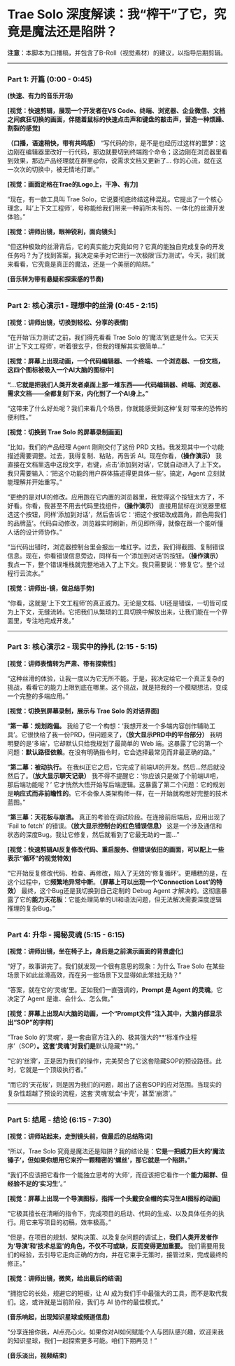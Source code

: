 # Trae Solo 深度解读：我“榨干”了它，究竟是魔法还是陷阱？

**注意**：本脚本为口播稿，并包含了B-Roll（视觉素材）的建议，以指导后期剪辑。

---

### **Part 1: 开篇 (0:00 - 0:45)**

**(快速、有力的音乐开场)**

**[视觉：快速剪辑，展现一个开发者在VS Code、终端、浏览器、企业微信、文档之间疯狂切换的画面，伴随着鼠标的快速点击声和键盘的敲击声，营造一种烦躁、割裂的感觉]**

**（口播，语速稍快，带有共鸣感）**
“写代码的你，是不是也经历过这样的噩梦：这边刚在编辑器里改好一行代码，那边就要切到终端跑个命令；这边刚在浏览器里看到效果，那边产品经理就在群里@你，说需求文档又更新了... 你的心流，就在这一次次的切换中，被无情地打断。”

**[视觉：画面定格在Trae的Logo上，干净、有力]**

“现在，有一款工具叫 Trae Solo，它说要彻底终结这种混乱。它提出了一个核心理念，叫‘上下文工程师’，号称能给我们带来一种前所未有的、一体化的丝滑开发体验。”

**[视觉：讲师出镜，眼神锐利，面向镜头]**

“但这种极致的丝滑背后，它的真实能力究竟如何？它真的能独自完成复杂的开发任务吗？为了找到答案，我决定亲手对它进行一次极限‘压力测试’。今天，我们就来看看，它究竟是真正的魔法，还是一个美丽的陷阱。”

**(音乐转为带有悬疑和探索感的节奏)**

---

### **Part 2: 核心演示1 - 理想中的丝滑 (0:45 - 2:15)**

**[视觉：讲师出镜，切换到轻松、分享的表情]**

“在开始‘压力测试’之前，我们得先看看 Trae Solo 的‘魔法’到底是什么。它天天讲‘上下文工程师’，听着很玄乎，但我的理解其实很简单...”

**[视觉：屏幕上出现动画，一个代码编辑器、一个终端、一个浏览器、一份文档，这四个图标被吸入一个AI大脑的图标中]**

**“...它就是把我们人类开发者桌面上那一堆东西——代码编辑器、终端、浏览器、需求文档——全都复刻下来，内化到了一个AI身上。”**

“这带来了什么好处呢？我们来看几个场景，你就能感受到这种‘复刻’带来的恐怖的便利性。”

**[视觉：切换到 Trae Solo 的屏幕录制画面]**

“比如，我们的产品经理 Agent 刚刚交付了这份 PRD 文档。我发现其中一个功能描述需要调整。过去，我得复制、粘贴，再告诉 AI。现在你看，**（操作演示）** 我直接在文档里选中这段文字，右键，点击‘添加到对话’，它就自动进入了上下文。我只需要输入：‘把这个功能的用户群体描述得更具体一些’。搞定，Agent 立刻就能理解并开始重写。”

“更绝的是对UI的修改。应用跑在它内置的浏览器里，我觉得这个按钮太方了，不好看。你看，我甚至不用去代码里找组件，**（操作演示）** 直接用鼠标在浏览器里框选这个按钮，同样‘添加到对话’，然后告诉它：‘把这个按钮改成圆角，颜色用我们的品牌蓝’。代码自动修改，浏览器实时刷新，所见即所得，就像在跟一个能听懂人话的设计师协作。”

“当代码出错时，浏览器控制台里会报出一堆红字。过去，我们得截图、复制错误信息。现在，你看错误信息旁边，同样有一个‘添加到对话’的按钮。**（操作演示）** 我点一下，整个错误堆栈就完整地进入了上下文。我只需要说：‘修复它’。整个过程行云流水。”

**[视觉：讲师出-镜，做总结手势]**

“你看，这就是‘上下文工程师’的真正威力。无论是文档、UI还是错误，一切皆可成为上下文，无缝流转。它把我们从繁琐的工具切换中解放出来，让我们能在一个界面里，专注地完成开发。”

---

### **Part 3: 核心演示2 - 现实中的挣扎 (2:15 - 5:15)**

**[视觉：讲师表情转为严肃、带有探索性]**

“这种丝滑的体验，让我一度以为它无所不能。于是，我决定给它一个真正复杂的挑战，看看它的能力上限到底在哪里。这个挑战，就是把我的一个模糊想法，变成一个完整的多端应用。”

**[视觉：切换到屏幕录制，展示与 Trae Solo 的对话界面]**

“**第一幕：规划跑偏。** 我给了它一个构想：‘我想开发一个多端内容创作辅助工具’。它很快给了我一份PRD，但问题来了，**（放大显示PRD中的平台部分）** 我明明要的是‘多端’，它却默认只给我规划了最简单的 Web 端。这暴露了它的第一个问题：**默认路径依赖**。在没有明确指令时，它会选择最常见而非最正确的路。”

“**第二幕：被动执行。** 在我纠正它之后，它完成了前端UI的开发。然后...然后就没然后了。**（放大显示聊天记录）** 我不得不提醒它：‘你应该只是做了个前端UI吧，那后端功能呢？’ 它才恍然大悟开始写后端逻辑。这暴露了第二个问题：它的规划是**响应式而非前瞻性的**。它不会像人类架构师一样，在一开始就构思好完整的技术蓝图。”

“**第三幕：天花板与崩溃。** 真正的考验在调试阶段。在连接前后端后，应用出现了 ‘Fail to fetch’ 的错误。**（放大显示控制台的红色错误信息）** 这是一个涉及通信和状态的深度Bug。我让它修复，然后就看到了它最无助的一面...”

**[视觉：快速剪辑AI反复修改代码、重启服务、但错误依旧的画面，可以配上一些表示“循环”的视觉特效]**

“它开始反复修改代码、检查、再修改，陷入了无效的‘修复循环’。更糟糕的是，在这个过程中，它**频繁地异常中断**。**（屏幕上可以出现一个‘Connection Lost’的特效）** 最终，这个Bug还是我切换到自己定制的 Debug Agent 才解决的。这彻底暴露了它的**能力天花板**：它能处理简单的UI和语法问题，但无法解决需要深度逻辑推理的复杂Bug。”

---

### **Part 4: 升华 - 揭秘灵魂 (5:15 - 6:15)**

**[视觉：讲师出镜，坐在椅子上，身后是之前演示画面的背景虚化]**

“好了，故事讲完了。我们就发现一个很有意思的现象：为什么 Trae Solo 在某些场景下如此丝滑高效，而在另一些场景下又显得如此笨拙无助？”

“答案，就在它的‘灵魂’里。正如我们一直强调的，**Prompt 是 Agent 的灵魂**。它决定了 Agent 是谁、会什么、怎么做。”

**[视觉：屏幕上出现AI大脑的动画，一个“Prompt文件”注入其中，大脑内部显示出“SOP”的字样]**

“Trae Solo 的‘灵魂’，是一套由官方注入的、极其强大的**‘标准作业程序’（SOP）**。这套‘灵魂’对我们是**默认隐藏**的。”

“它的‘丝滑’，正是因为我们的操作，完美契合了它这套隐藏SOP的预设路径。此时，它就是一个顶级执行者。”

“而它的‘天花板’，则是因为我们的问题，超出了这套SOP的应对范围。当现实的复杂性超越了预设的流程，这套‘灵魂’就会‘卡壳’，甚至‘崩溃’。”

---

### **Part 5: 结尾 - 结论 (6:15 - 7:30)**

**[视觉：讲师站起来，走到镜头前，做最后的总结陈词]**

“所以，Trae Solo 究竟是魔法还是陷阱？我的结论是：**它是一把威力巨大的‘魔法锤子’，但如果你想用它来拧一颗精密的‘螺丝’，那它就是一个陷阱。**”

“我们不应该把它看作一个能独立思考的‘大师’，而应该把它看作一个**能力超群、但经验不足的‘实习生’**。”

**[视觉：屏幕上出现一个导演图标，指挥一个头戴安全帽的实习生AI图标的动画]**

“它极其擅长在清晰的指令下，完成项目的启动、代码的生成、以及具体任务的执行。用它来写项目的初稿，效率极高。”

“但是，在项目的规划、架构决策、以及复杂问题的调试上，**我们人类开发者作为‘导演’和‘技术总监’的角色，不仅不可或缺，反而变得更加重要。** 我们需要用我们的经验，去引导它走向正确的方向，并在它束手无策时，接管过来，完成最终的修正。”

**[视觉：讲师出镜，微笑，给出最后的结语]**

“拥抱它的长处，规避它的短板，让 AI 成为我们手中最强大的工具，而不是取代我们。这，或许就是当前阶段，我们与 AI 协作的最佳模式。”

**(音乐响起，出现知识星球或频道信息)**

“分享连接你我，AI点亮心火。如果你对AI如何赋能个人与团队感兴趣，欢迎来我的知识星球，我们一起探索更多可能。咱们下期再见！”

**(音乐淡出，视频结束)** 